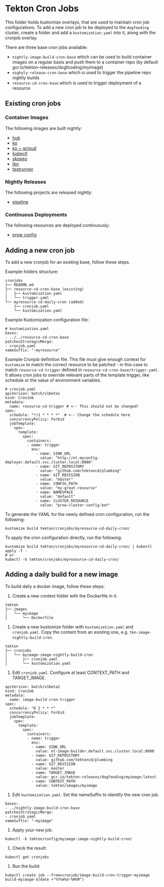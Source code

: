 # Tekton Cron Jobs

This folder holds kustomize overlays, that are used to maintain cron job
configurations. To add a new cron job to be deployed to the `dogfooding`
cluster, create a folder and add a `kustomization.yaml` into it, along with the
cronjob overlay.

There are three base cron jobs available:
* `nightly-image-build-cron-base` which can be used to build container images
  on a regular basis and push them to a container repo (by default
  gcr.io/tekton-releases/dogfooding/myimage)
* `nighyly-release-cron-base` which is used to trigger the pipeline repo nightly
  builds
* `resource-cd-cron-base` which is used to trigger deployment of a resource

## Existing cron jobs

### Container Images

The following images are built nightly:
* [hub](hub-image-nightly-build-cron/README.md)
* [ko](ko-image-nightly-build-cron/README.md)
* [ko + gcloud](ko-gcloud-image-nightly-build-cron/README.md)
* [kubectl](kubectl-image-nightly-build-cron/README.md)
* [skopeo](skopeo-image-nightly-build-cron/README.md)
* [tkn](tkn-image-nightly-build-cron/README.md)
* [testrunner](pipeline-test-runner-build-cron/README.md)

### Nightly Releases

The following projects are released nightly:
* [pipeline](pipeline-nightly-release-cron/README.md)

### Continuous Deployments

The following resources are deployed continuously:
* [prow config](prow-config-cd-hourly-cron/README.md)

## Adding a new cron job

To add a new cronjob for an existing base, follow these steps.

Example folders structure:
```
cronjobs
├── README.md
├── resource-cd-cron-base (existing)
│   ├── kustomization.yaml
│   └── trigger.yaml
└── myresource-cd-daily-cron (added)
    ├── cronjob.yaml
    └── kustomization.yaml
```

Example Kustomization configuration file:
```
# kustomization.yaml
bases:
- ../../resource-cd-cron-base
patchesStrategicMerge:
- cronjob.yaml
nameSuffix: "-myresource"
```

Example Cronjob definition file. This file must give enough context for
`kustomize` to match the correct resource to be patched - in this case to match
`resource-cd-trigger` defined in `resource-cd-cron-base/trigger.yaml`.
It allows cron jobs to override relevant parts of the template trigger, like
schedule or the value of environment variables.
```
# cronjob.yaml
apiVersion: batch/v1beta1
kind: CronJob
metadata:
  name: resource-cd-trigger # <-- This should not be changed!
spec:
  schedule: "*/1 * * * *"  # <-- Change the schedule here
  concurrencyPolicy: Forbid  
  jobTemplate:
    spec:
      template:
        spec:
          containers:
          - name: trigger
            env:
              - name: SINK_URL
                value: "http://el-myconfig-deployer.default.svc.cluster.local:8080"
              - name: GIT_REPOSITORY
                value: "github.com/tektoncd/plumbing"
              - name: GIT_REVISION
                value: "master"
              - name: CONFIG_PATH
                value: "my-great-resource"
              - name: NAMESPACE
                value: "default"
              - name: CLUSTER_RESOURCE
                value: "prow-cluster-config-bot"
```

To generate the YAML for the newly defined cron configuration, run the following:
```
kustomize build tekton/cronjobs/myresource-cd-daily-cron/
```

To apply the cron configuration directly, run the following:
```
kustomize build tekton/cronjobs/myresource-cd-daily-cron/ | kubectl apply -f -
# or
kubectl -k tekton/cronjobs/myresource-cd-daily-cron/
```

## Adding a daily build for a new image

To build daily a docker image, follow these steps:

1. Create a new context folder with the Dockerfile in it:
```
tekton
├── images
│   └── myimage
│       └── Dockerfile
```

1. Create a new kustomize folder with `kustomization.yaml` and `cronjob.yaml`.
   Copy the content from an existing one, e.g. `tkn-image-nightly-build-cron`.
```
tekton
├── cronjobs
│   └── myimage-image-nightly-build-cron
│       ├── cronjob.yaml
│       └── kustomization.yaml
```

1. Edit `cronjob.yaml`. Configure at least CONTEXT_PATH and TARGET_IMAGE.
```
apiVersion: batch/v1beta1
kind: CronJob
metadata:
  name: image-build-cron-trigger
spec:
  schedule: "0 2 * * *"
  concurrencyPolicy: Forbid
  jobTemplate:
    spec:
      template:
        spec:
          containers:
          - name: trigger
            env:
            - name: SINK_URL
              value: el-image-builder.default.svc.cluster.local:8080
            - name: GIT_REPOSITORY
              value: github.com/tektoncd/plumbing
            - name: GIT_REVISION
              value: master
            - name: TARGET_IMAGE
              value: gcr.io/tekton-releases/dogfooding/myimage:latest
            - name: CONTEXT_PATH
              value: tekton/images/myimage
```

1. Edit `kustomization.yaml`. Set the nameSuffix to identify the new cron job.
```
bases:
- ../nightly-image-build-cron-base
patchesStrategicMerge:
- cronjob.yaml
nameSuffix: "-myimage"
```

1. Apply your new job:
```
kubectl -k tekton/config/myimage-image-nightly-build-cron/
```

1. Check the result:
```
kubectl get cronjobs
```

1. Run the build:
```
kubectl create job --from=cronjob/image-build-cron-trigger-myimage build-myimage-$(date +"%Y%m%d-%H%M")
```
